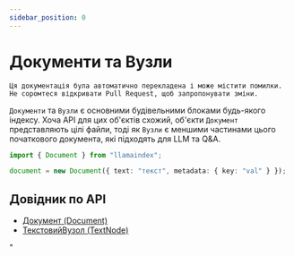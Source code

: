 ```yaml
---
sidebar_position: 0
---
```


# Документи та Вузли

`Ця документація була автоматично перекладена і може містити помилки. Не соромтеся відкривати Pull Request, щоб запропонувати зміни.`

`Документи` та `Вузли` є основними будівельними блоками будь-якого індексу. Хоча API для цих об'єктів схожий, об'єкти `Документ` представляють цілі файли, тоді як `Вузли` є меншими частинами цього початкового документа, які підходять для LLM та Q&A.

```typescript
import { Document } from "llamaindex";

document = new Document({ text: "текст", metadata: { key: "val" } });
```

## Довідник по API

- [Документ (Document)](../../api/classes/Document.md)
- [ТекстовийВузол (TextNode)](../../api/classes/TextNode.md)

"
